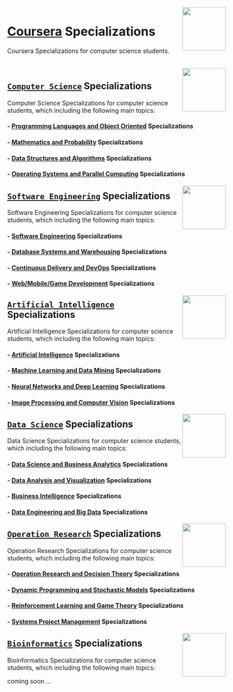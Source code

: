 <img align="right" width="100" src="https://github.com/cs-MohamedAyman/Coursera-Specializations/blob/master/organizations-logos/coursera.jpg">

# [Coursera](https://www.coursera.org/) Specializations
Coursera Specializations for computer science students.

<br>
<img align="right" width="100" height="100" src="https://github.com/cs-MohamedAyman/cs-MohamedAyman/blob/main/repos-logos/computer-science-department.jpg">

## [`Computer Science`](https://github.com/cs-MohamedAyman/Coursera-Specializations/blob/master/Computer-Science/README.md) Specializations
Computer Science Specializations for computer science students, which including the following main topics:

#### - [Programming Languages and Object Oriented](https://github.com/cs-MohamedAyman/Coursera-Specializations/blob/master/Computer-Science/README.md) Specializations
#### - [Mathematics and Probability](https://github.com/cs-MohamedAyman/Coursera-Specializations/blob/master/Computer-Science/README.md) Specializations
#### - [Data Structures and Algorithms](https://github.com/cs-MohamedAyman/Coursera-Specializations/blob/master/Computer-Science/README.md) Specializations
#### - [Operating Systems and Parallel Computing](https://github.com/cs-MohamedAyman/Coursera-Specializations/blob/master/Computer-Science/README.md) Specializations

<img align="right" width="100" height="100" src="https://github.com/cs-MohamedAyman/cs-MohamedAyman/blob/main/repos-logos/software-engineering-department.jpg">

## [`Software Engineering`](https://github.com/cs-MohamedAyman/Coursera-Specializations/tree/master/Software-Engineering/README.md) Specializations
Software Engineering Specializations for computer science students, which including the following main topics:

#### - [Software Engineering](https://github.com/cs-MohamedAyman/Coursera-Specializations/tree/master/Software-Engineering/README.md) Specializations
#### - [Database Systems and Warehousing](https://github.com/cs-MohamedAyman/Coursera-Specializations/tree/master/Software-Engineering/README.md) Specializations
#### - [Continuous Delivery and DevOps](https://github.com/cs-MohamedAyman/Coursera-Specializations/tree/master/Software-Engineering/README.md) Specializations
#### - [Web/Mobile/Game Development](https://github.com/cs-MohamedAyman/Coursera-Specializations/tree/master/Software-Engineering/README.md) Specializations

<img align="right" width="100" height="100" src="https://github.com/cs-MohamedAyman/cs-MohamedAyman/blob/main/repos-logos/artificial-intelligence-department.jpg">

## [`Artificial Intelligence`](https://github.com/cs-MohamedAyman/Coursera-Specializations/tree/master/Artificial-Intelligence/README.md) Specializations
Artificial Intelligence Specializations for computer science students, which including the following main topics:

#### - [Artificial Intelligence](https://github.com/cs-MohamedAyman/Coursera-Specializations/tree/master/Artificial-Intelligence/README.md) Specializations
#### - [Machine Learning and Data Mining](https://github.com/cs-MohamedAyman/Coursera-Specializations/tree/master/Artificial-Intelligence/README.md) Specializations
#### - [Neural Networks and Deep Learning](https://github.com/cs-MohamedAyman/Coursera-Specializations/tree/master/Artificial-Intelligence/README.md) Specializations
#### - [Image Processing and Computer Vision](https://github.com/cs-MohamedAyman/Coursera-Specializations/tree/master/Artificial-Intelligence/README.md) Specializations

<img align="right" width="100" height="100" src="https://github.com/cs-MohamedAyman/cs-MohamedAyman/blob/main/repos-logos/data-science-department.jpg">

## [`Data Science`](https://github.com/cs-MohamedAyman/Coursera-Specializations/tree/master/Data-Science/README.md) Specializations
Data Science Specializations for computer science students, which including the following main topics:

#### - [Data Science and Business Analytics](https://github.com/cs-MohamedAyman/Coursera-Specializations/tree/master/Data-Science/README.md) Specializations
#### - [Data Analysis and Visualization](https://github.com/cs-MohamedAyman/Coursera-Specializations/tree/master/Data-Science/README.md) Specializations
#### - [Business Intelligence](https://github.com/cs-MohamedAyman/Coursera-Specializations/tree/master/Data-Science/README.md) Specializations
#### - [Data Engineering and Big Data](https://github.com/cs-MohamedAyman/Coursera-Specializations/tree/master/Data-Science/README.md) Specializations

<img align="right" width="100" height="100" src="https://github.com/cs-MohamedAyman/cs-MohamedAyman/blob/main/repos-logos/operation-research-department.jpg">

## [`Operation Research`](https://github.com/cs-MohamedAyman/Coursera-Specializations/blob/master/Operation-Research/README.md) Specializations
Operation Research Specializations for computer science students, which including the following main topics:

#### - [Operation Research and Decision Theory](https://github.com/cs-MohamedAyman/Coursera-Specializations/blob/master/Operation-Research/README.md) Specializations
#### - [Dynamic Programming and Stochastic Models](https://github.com/cs-MohamedAyman/Coursera-Specializations/tree/master/Operation-Research/README.md) Specializations
#### - [Reinforcement Learning and Game Theory](https://github.com/cs-MohamedAyman/Coursera-Specializations/tree/master/Operation-Research/README.md) Specializations
#### - [Systems Project Management](https://github.com/cs-MohamedAyman/Coursera-Specializations/tree/master/Operation-Research/README.md) Specializations

<img align="right" width="100" height="100" src="https://github.com/cs-MohamedAyman/cs-MohamedAyman/blob/main/repos-logos/bioinformatics-department.jpg">

## [`Bioinformatics`](https://github.com/cs-MohamedAyman/Coursera-Specializations/blob/master/Bioinformatics/README.md) Specializations
Bioinformatics Specializations for computer science students, which including the following main topics:

coming soon ...
